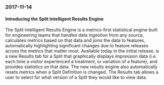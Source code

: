 ### 2017-11-14
#### Introducing the Split Intelligent Results Engine
The Split Intelligent Results Engine is a metrics-first statistical engine built for engineering teams that handles data ingestion from any source, calculates metrics based on that data and joins the data to features, automatically highlighting significant changes due to feature releases across the metrics that matter most. Available today in the initial release, is a new Results tab for a Split that graphically displays impression data (i.e. each time a visitor experienced a treatment, or variation of a feature), and provides statistics on that data. The new results engine also automatically resets metrics when a Split Definition is changed. The Results tab allows a user to select for what version of a Split they would like to view data.
